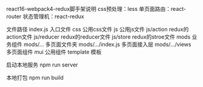 react16-webpack4-redux脚手架说明
css预处理：less
单页面路由：react-router
状态管理机：react-redux

文件路径
index.js 入口文件
css 公用css文件
js 公用js文件
js/action redux的action文件
js/reducer redux的reducer文件
js/store redux的stroe文件
mods 业务组件
mods/... 多页面文件夹
mods/.../index.js 多页面接入层
mods/.../views 多页面组件
mui 公用组件
template 模板

启动本地服务
npm run server

本地打包
npm run build
